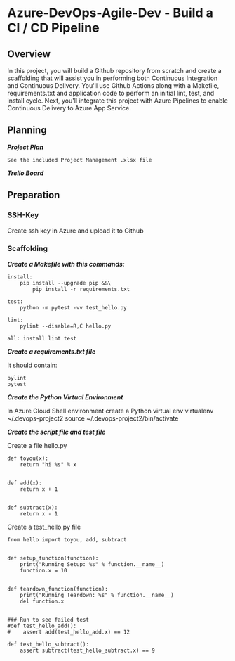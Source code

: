 # Azure-DevOps-Agile-Dev - Build a CI / CD Pipeline

## Overview

In this project, you will build a Github repository from scratch and create a scaffolding that will assist you in performing both Continuous Integration and Continuous Delivery. You'll use Github Actions along with a Makefile, requirements.txt and application code to perform an initial lint, test, and install cycle. Next, you'll integrate this project with Azure Pipelines to enable Continuous Delivery to Azure App Service.

## Planning

***Project Plan***

    See the included Project Management .xlsx file

***Trello Board***

## Preparation

### SSH-Key

Create ssh key in Azure and upload it to Github

### Scaffolding

***Create a Makefile with this commands:***

    install:
        pip install --upgrade pip &&\
            pip install -r requirements.txt

    test:
        python -m pytest -vv test_hello.py

    lint:
        pylint --disable=R,C hello.py

    all: install lint test

***Create a requirements.txt file***

It should contain:

    pylint
    pytest

***Create the Python Virtual Environment***

In Azure Cloud Shell environment create a Python virtual env
    virtualenv ~/.devops-project2
    source ~/.devops-project2/bin/activate

***Create the script file and test file***

Create a file hello.py

    def toyou(x):
        return "hi %s" % x


    def add(x):
        return x + 1


    def subtract(x):
        return x - 1

Create a test_hello.py file

    from hello import toyou, add, subtract


    def setup_function(function):
        print("Running Setup: %s" % function.__name__)
        function.x = 10


    def teardown_function(function):
        print("Running Teardown: %s" % function.__name__)
        del function.x


    ### Run to see failed test
    #def test_hello_add():
    #    assert add(test_hello_add.x) == 12

    def test_hello_subtract():
        assert subtract(test_hello_subtract.x) == 9    